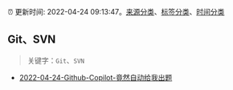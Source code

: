 :alarm_clock: 更新时间: 2022-04-24 09:13:47。[来源分类](../README.md)、[标签分类](../TAGS.md)、[时间分类](../TIMELINE.md)

## Git、SVN


> 关键字：`Git`、`SVN`



- [2022-04-24-Github-Copilot-竟然自动给我出题](https://www.v2ex.com/t/848932) 